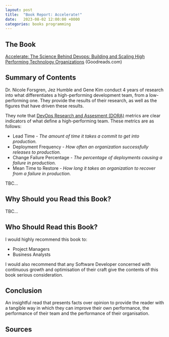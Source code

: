 ```yaml
---
layout: post
title:  "Book Report: Accelerate!"
date:   2023-08-02 12:00:00 +0000
categories: books programming
---
```


## The Book
[Accelerate: The Science Behind Devops: Building and Scaling High Performing Technology Organizations](https://www.goodreads.com/book/show/40313863-accelerate) (Goodreads.com)

## Summary of Contents
Dr. Nicole Forsgren, Jez Humble and Gene Kim conduct 4 years of research into what differentiates a high-performing
development team, from a low-performing one. They provide the results of their research, as well as the figures that have driven
these results.

They note that [DevOps Research and Assesment (DORA)](https://cloud.google.com/blog/products/devops-sre/the-2019-accelerate-state-of-devops-elite-performance-productivity-and-scaling) metrics are clear indicators
of what define a high-performing team. These metrics are as follows:

- Lead Time - _The amount of time it takes a commit to get into production._
- Deployment Frequency - _How often an organization successfully releases to production._
- Change Failure Percentage - _The percentage of deployments causing a failure in production._
- Mean Time to Restore - _How long it takes an organization to recover from a failure in production._

TBC...

## Why Should you Read this Book?

TBC...

## Who Should Read this Book?
I would highly recommend this book to:
- Project Managers
- Business Analysts

I would also recommend that any Software Developer concerned with continuous growth and
optimisation of their craft give the contents of this book serious consideration.

## Conclusion
An insightful read that presents facts over opinion to provide the reader with a tangible
way in which they can improve their own performance, the performance of their team and the
performance of their organisation.

## Sources
